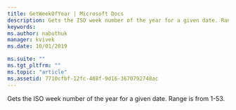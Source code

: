 ```yaml
---
title: GetWeekOfYear | Microsoft Docs
description: Gets the ISO week number of the year for a given date. Range is from 1-53.
keywords:
ms.author: nabuthuk
manager: kvivek
ms.date: 10/01/2019

ms.suite: ""
ms.tgt_pltfrm: ""
ms.topic: "article"
ms.assetid: 7710cfbf-12fc-488f-9d16-3670792748ac
---
```

Gets the ISO week number of the year for a given date. Range is from 1-53.
